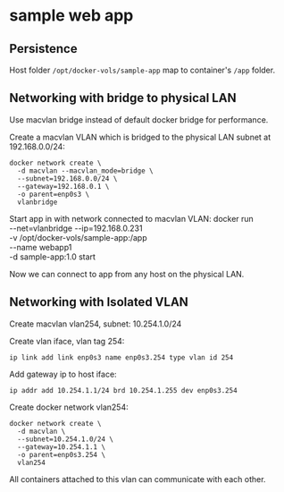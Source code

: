 # sample web app


## Persistence

Host folder `/opt/docker-vols/sample-app` map to container's `/app` folder.


## Networking with bridge to physical LAN

Use macvlan bridge instead of default docker bridge for performance.

Create a macvlan VLAN which is bridged to the physical LAN subnet at 192.168.0.0/24:
	
	docker network create \
	  -d macvlan --macvlan_mode=bridge \
	  --subnet=192.168.0.0/24 \
	  --gateway=192.168.0.1 \
	  -o parent=enp0s3 \
	  vlanbridge

Start app in with network connected to macvlan VLAN:
	docker run \
	  --net=vlanbridge --ip=192.168.0.231 \
	  -v /opt/docker-vols/sample-app:/app \
	  --name webapp1 \
	  -d sample-app:1.0 start

Now we can connect to app from any host on the physical LAN.


## Networking with Isolated VLAN

Create macvlan vlan254, subnet: 10.254.1.0/24

Create vlan iface, vlan tag 254:

	ip link add link enp0s3 name enp0s3.254 type vlan id 254
	
Add gateway ip to host iface:

	ip addr add 10.254.1.1/24 brd 10.254.1.255 dev enp0s3.254

Create docker network vlan254:	

	docker network create \
	  -d macvlan \
	  --subnet=10.254.1.0/24 \
	  --gateway=10.254.1.1 \
	  -o parent=enp0s3.254 \
	  vlan254

All containers attached to this vlan can communicate with each other.
